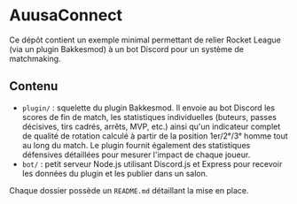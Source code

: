 # AuusaConnect

Ce dépôt contient un exemple minimal permettant de relier Rocket League (via un plugin Bakkesmod) à un bot Discord pour un système de matchmaking.

## Contenu

- `plugin/` : squelette du plugin Bakkesmod. Il envoie au bot Discord les scores de fin de match, les statistiques individuelles (buteurs, passes décisives, tirs cadrés, arrêts, MVP, etc.) ainsi qu'un indicateur complet de qualité de rotation calculé à partir de la position 1er/2ᵉ/3ᵉ homme tout au long du match. Le plugin fournit également des statistiques défensives détaillées pour mesurer l'impact de chaque joueur.
- `bot/` : petit serveur Node.js utilisant Discord.js et Express pour recevoir les données du plugin et les publier dans un salon.

Chaque dossier possède un `README.md` détaillant la mise en place.
